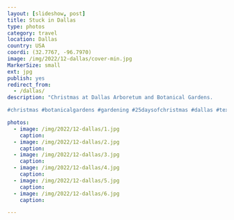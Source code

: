 ```yaml
---
layout: [slideshow, post]
title: Stuck in Dallas
type: photos
category: travel
location: Dallas
country: USA
coordi: (32.7767, -96.7970)
image: /img/2022/12-dallas/cover-min.jpg
MarkerSize: small
ext: jpg
publish: yes
redirect_from:  
  - /dallas/       
description: "Christmas at Dallas Arboretum and Botanical Gardens.

#christmas #botanicalgardens #gardening #25daysofchristmas #dallas #texas"

photos:
  - image: /img/2022/12-dallas/1.jpg
    caption:
  - image: /img/2022/12-dallas/2.jpg
    caption:
  - image: /img/2022/12-dallas/3.jpg
    caption:
  - image: /img/2022/12-dallas/4.jpg
    caption:
  - image: /img/2022/12-dallas/5.jpg
    caption:
  - image: /img/2022/12-dallas/6.jpg
    caption:

---
```

